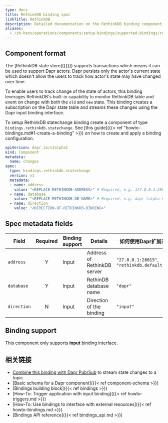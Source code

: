 ```yaml
---
type: docs
title: RethinkDB binding spec
linkTitle: RethinkDB
description: Detailed documentation on the RethinkDB binding component
aliases:
  - /zh-hans/operations/components/setup-bindings/supported-bindings/rethinkdb/
---
```


## Component format

The [RethinkDB state store]({{<ref setup-rethinkdb.md>}}) supports transactions which means it can be used to support Dapr actors. Dapr persists only the actor's current state which doesn't allow the users to track how actor's state may have changed over time.

To enable users to track change of the state of actors, this binding leverages RethinkDB's built-in capability to monitor RethinkDB table and event on change with both the `old` and `new` state. This binding creates a subscription on the Dapr state table and streams these changes using the Dapr input binding interface.

To setup RethinkDB statechange binding create a component of type `bindings.rethinkdb.statechange`. See [this guide]({{< ref "howto-bindings.md#1-create-a-binding" >}}) on how to create and apply a binding configuration.

```yaml
apiVersion: dapr.io/v1alpha1
kind: Component
metadata:
  name: changes
spec:
  type: bindings.rethinkdb.statechange
  version: v1
  metadata:
  - name: address
    value: "<REPLACE-RETHINKDB-ADDRESS>" # Required, e.g. 127.0.0.1:28015 or rethinkdb.default.svc.cluster.local:28015).
  - name: database
    value: "<REPLACE-RETHINKDB-DB-NAME>" # Required, e.g. dapr (alpha-numerics only)
  - name: direction 
    value: "<DIRECTION-OF-RETHINKDB-BINDING>"
```

## Spec metadata fields

| Field       | Required | Binding support | Details                     | 如何使用Dapr扩展来开发和运行Dapr应用程序                                          |
| ----------- | :------: | --------------- | --------------------------- | ----------------------------------------------------------------- |
| `address`   |     Y    | Input           | Address of RethinkDB server | `"27.0.0.1:28015"`, `"rethinkdb.default.svc.cluster.local:28015"` |
| `database`  |     Y    | Input           | RethinDB database name      | `"dapr"`                                                          |
| `direction` |     N    | Input           | Direction of the binding    | `"input"`                                                         |

## Binding support

This component only supports **input** binding interface.

## 相关链接

- [Combine this binding with Dapr Pub/Sub](https://github.com/mchmarny/dapr-state-store-change-handler) to stream state changes to a topic
- [Basic schema for a Dapr component]({{< ref component-schema >}})
- [Bindings building block]({{< ref bindings >}})
- [How-To: Trigger application with input binding]({{< ref howto-triggers.md >}})
- [How-To: Use bindings to interface with external resources]({{< ref howto-bindings.md >}})
- [Bindings API reference]({{< ref bindings_api.md >}})
